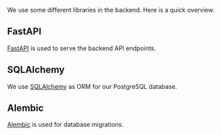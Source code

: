 <!--
 ~ SPDX-FileCopyrightText: Copyright DB InfraGO AG and contributors
 ~ SPDX-License-Identifier: Apache-2.0
 -->

We use some different libraries in the backend. Here is a quick overview.

## FastAPI

[FastAPI] is used to serve the backend API endpoints.

## SQLAlchemy

We use [SQLAlchemy] as ORM for our PostgreSQL database.

## Alembic

[Alembic] is used for database migrations.

[fastapi]: https://fastapi.tiangolo.com/
[sqlalchemy]: https://www.sqlalchemy.org/
[alembic]: https://alembic.sqlalchemy.org/en/latest/
